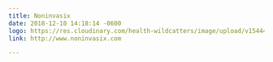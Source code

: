 ```yaml
---
title: Noninvasix
date: 2018-12-10 14:18:14 -0600
logo: https://res.cloudinary.com/health-wildcatters/image/upload/v1544473111/Noninvasix%20Web%20Ready.jpg
link: http://www.noninvasix.com

---
```

